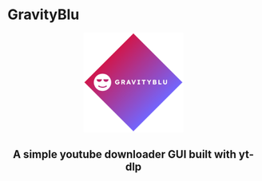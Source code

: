 
<h1>GravityBlu</h1>

<div style="text-align: center;">
    <img src="./assets/gravityblu-high-resolution-logo-transparent.png" alt="gravityblu logo" style="width:200px;" />
    <h2> A simple youtube downloader GUI built with yt-dlp </h2>
</div>










